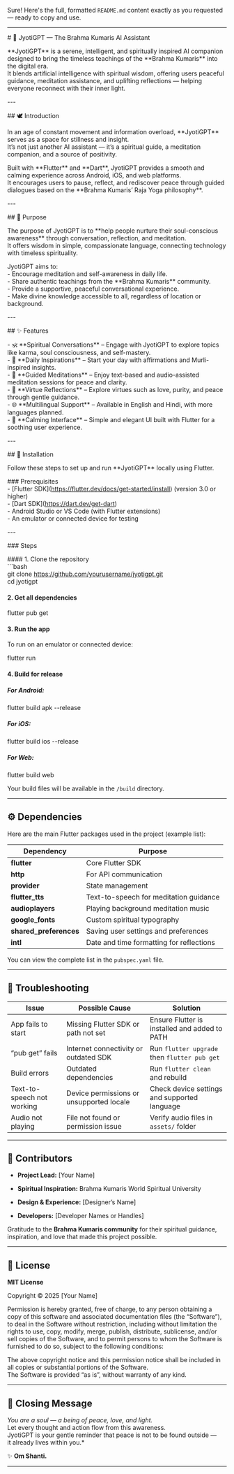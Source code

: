 Sure\! Here's the full, formatted `README.md` content exactly as you requested — ready to copy and use.

---

\# 🌟 JyotiGPT — The Brahma Kumaris AI Assistant

\*\*JyotiGPT\*\* is a serene, intelligent, and spiritually inspired AI companion designed to bring the timeless teachings of the \*\*Brahma Kumaris\*\* into the digital era.    
It blends artificial intelligence with spiritual wisdom, offering users peaceful guidance, meditation assistance, and uplifting reflections — helping everyone reconnect with their inner light.

\---

\#\# 🕊️ Introduction

In an age of constant movement and information overload, \*\*JyotiGPT\*\* serves as a space for stillness and insight.    
It’s not just another AI assistant — it’s a spiritual guide, a meditation companion, and a source of positivity.  

Built with \*\*Flutter\*\* and \*\*Dart\*\*, JyotiGPT provides a smooth and calming experience across Android, iOS, and web platforms.    
It encourages users to pause, reflect, and rediscover peace through guided dialogues based on the \*\*Brahma Kumaris’ Raja Yoga philosophy\*\*.

\---

\#\# 🌼 Purpose

The purpose of JyotiGPT is to \*\*help people nurture their soul-conscious awareness\*\* through conversation, reflection, and meditation.    
It offers wisdom in simple, compassionate language, connecting technology with timeless spirituality.  

JyotiGPT aims to:  
\- Encourage meditation and self-awareness in daily life.    
\- Share authentic teachings from the \*\*Brahma Kumaris\*\* community.    
\- Provide a supportive, peaceful conversational experience.    
\- Make divine knowledge accessible to all, regardless of location or background.

\---

\#\# ✨ Features

\- 🕉️ \*\*Spiritual Conversations\*\* – Engage with JyotiGPT to explore topics like karma, soul consciousness, and self-mastery.    
\- 🌅 \*\*Daily Inspirations\*\* – Start your day with affirmations and Murli-inspired insights.    
\- 🧘 \*\*Guided Meditations\*\* – Enjoy text-based and audio-assisted meditation sessions for peace and clarity.    
\- 🌸 \*\*Virtue Reflections\*\* – Explore virtues such as love, purity, and peace through gentle guidance.    
\- 🌐 \*\*Multilingual Support\*\* – Available in English and Hindi, with more languages planned.    
\- 🌙 \*\*Calming Interface\*\* – Simple and elegant UI built with Flutter for a soothing user experience.

\---

\#\# 🧩 Installation

Follow these steps to set up and run \*\*JyotiGPT\*\* locally using Flutter.

\#\#\# Prerequisites  
\- \[Flutter SDK\](https://flutter.dev/docs/get-started/install) (version 3.0 or higher)  
\- \[Dart SDK\](https://dart.dev/get-dart)  
\- Android Studio or VS Code (with Flutter extensions)  
\- An emulator or connected device for testing

\---

\#\#\# Steps

\#\#\#\# 1\. Clone the repository  
\`\`\`bash  
git clone https://github.com/yourusername/jyotigpt.git  
cd jyotigpt

#### **2\. Get all dependencies**

flutter pub get

#### **3\. Run the app**

To run on an emulator or connected device:

flutter run

#### **4\. Build for release**

##### **For Android:**

flutter build apk \--release

##### **For iOS:**

flutter build ios \--release

##### **For Web:**

flutter build web

Your build files will be available in the `/build` directory.

---

## **⚙️ Dependencies**

Here are the main Flutter packages used in the project (example list):

| Dependency | Purpose |
| ----- | ----- |
| **flutter** | Core Flutter SDK |
| **http** | For API communication |
| **provider** | State management |
| **flutter\_tts** | Text-to-speech for meditation guidance |
| **audioplayers** | Playing background meditation music |
| **google\_fonts** | Custom spiritual typography |
| **shared\_preferences** | Saving user settings and preferences |
| **intl** | Date and time formatting for reflections |

You can view the complete list in the `pubspec.yaml` file.

---

## **🧘 Troubleshooting**

| Issue | Possible Cause | Solution |
| ----- | ----- | ----- |
| App fails to start | Missing Flutter SDK or path not set | Ensure Flutter is installed and added to PATH |
| “pub get” fails | Internet connectivity or outdated SDK | Run `flutter upgrade` then `flutter pub get` |
| Build errors | Outdated dependencies | Run `flutter clean` and rebuild |
| Text-to-speech not working | Device permissions or unsupported locale | Check device settings and supported language |
| Audio not playing | File not found or permission issue | Verify audio files in `assets/` folder |

---

## **🙏 Contributors**

* **Project Lead:** \[Your Name\]

* **Spiritual Inspiration:** Brahma Kumaris World Spiritual University

* **Design & Experience:** \[Designer’s Name\]

* **Developers:** \[Developer Names or Handles\]

Gratitude to the **Brahma Kumaris community** for their spiritual guidance, inspiration, and love that made this project possible.

---

## **📜 License**

**MIT License**

Copyright © 2025 \[Your Name\]

Permission is hereby granted, free of charge, to any person obtaining a copy of this software and associated documentation files (the “Software”), to deal in the Software without restriction, including without limitation the rights to use, copy, modify, merge, publish, distribute, sublicense, and/or sell copies of the Software, and to permit persons to whom the Software is furnished to do so, subject to the following conditions:

The above copyright notice and this permission notice shall be included in all copies or substantial portions of the Software.  
 The Software is provided “as is”, without warranty of any kind.

---

## **🌷 Closing Message**

*You are a soul — a being of peace, love, and light.*  
 Let every thought and action flow from this awareness.  
 JyotiGPT is your gentle reminder that peace is not to be found outside —  
 it already lives within you.\*

✨ **Om Shanti.**

---

